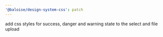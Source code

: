 ```yaml
---
'@baloise/design-system-css': patch
---
```


add css styles for success, danger and warning state to the select and file upload
